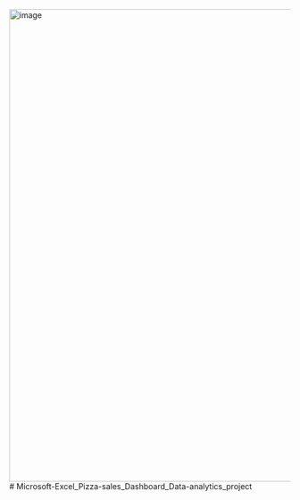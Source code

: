 <img width="845" alt="image" src="https://github.com/AbuDawood-07/Microsoft-Excel_Pizza-sales_Dashboard_Data-analytics_project/assets/111591690/d7b76aba-0c96-4e91-81ae-b29b56d70bab">
# Microsoft-Excel_Pizza-sales_Dashboard_Data-analytics_project
